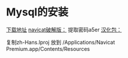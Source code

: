 # Mysql的安装

[下载地址](https://dev.mysql.com/downloads/mysql)
[navicat破解版：](https://pan.xunlei.com/s/VN7f4R_NVn9s5usktIyKG-CWA1) 提取密码a5er
[汉化包：](./zh-Hans.lproj.zip)

复制zh-Hans.lproj 放到 /Applications/Navicat Premium.app/Contents/Resources